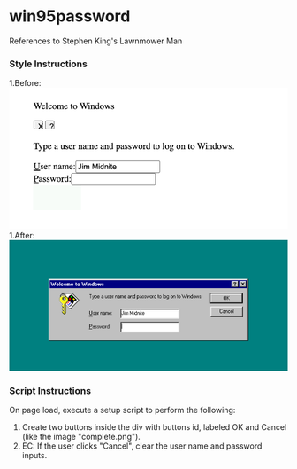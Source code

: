 # win95password
References to Stephen King's Lawnmower Man
### Style Instructions ###
1.Before: ![Alt text](nobuttons.png)
1.After: ![Alt text](complete.png)
### Script Instructions ###
On page load, execute a setup script to perform the following: 
1. Create two buttons inside the div with buttons id, labeled OK and Cancel (like the image "complete.png"). 
1. EC: If the user clicks "Cancel", clear the user name and password inputs.
